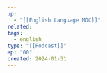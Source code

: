 ```yaml
---
up:
  - "[[English Language MOC]]"
related: 
tags:
  - english
type: "[[Podcast]]"
ep: "00"
created: 2024-01-31
---
```

